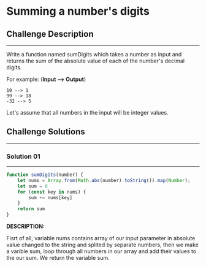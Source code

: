 
# Summing a number's digits

## Challenge Description

---

Write a function named sumDigits which takes a number as input and returns the sum of the absolute value of each of the number's decimal digits.

For example: (**Input --> Output**)

```
10 --> 1
99 --> 18
-32 --> 5
```

Let's assume that all numbers in the input will be integer values.

## Challenge Solutions

---

### Solution 01

---

```jsx
function sumDigits(number) {
	let nums = Array.from(Math.abs(number).toString()).map(Number);
	let sum = 0
	for (const key in nums) {
		sum += nums[key]
	}
	return sum
}
```

**DESCRIPTION:**

Fisrt of all, variable nums contains array of our input parameter in absolute value changed to the string and splited by separate numbers, then we make a varible sum, loop through all numbers in our array and add their values to the our sum. We return the variable sum.  